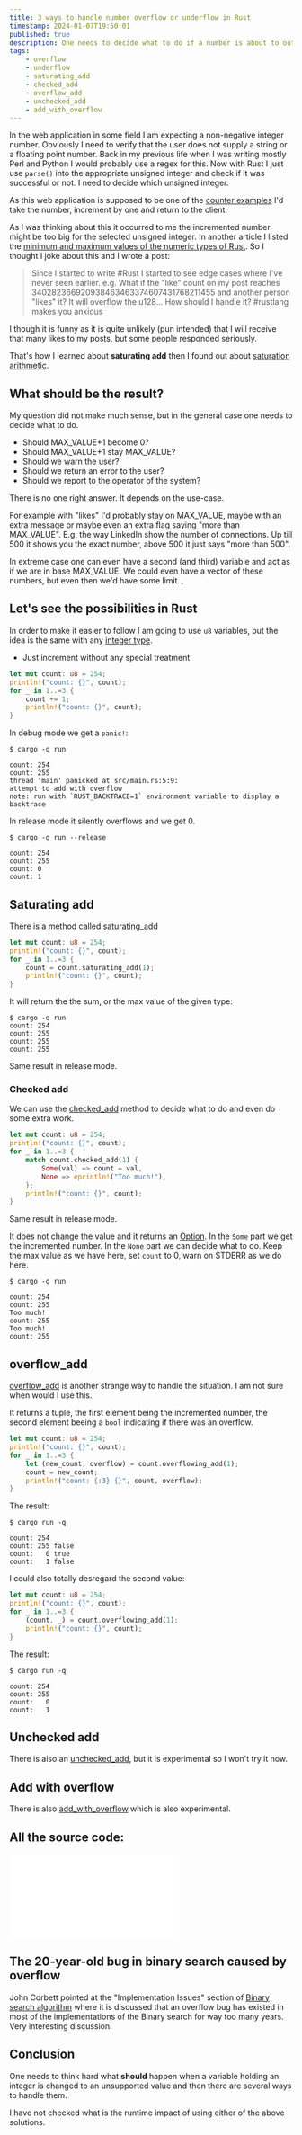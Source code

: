 ```yaml
---
title: 3 ways to handle number overflow or underflow in Rust
timestamp: 2024-01-07T19:50:01
published: true
description: One needs to decide what to do if a number is about to outgrow the current variable type - overflow or underflow.
tags:
    - overflow
    - underflow
    - saturating_add
    - checked_add
    - overflow_add
    - unchecked_add
    - add_with_overflow
---
```


In the web application in some field I am expecting a non-negative integer number. Obviously I need to verify that the user does not supply a string or a floating point number.
Back in my previous life when I was writing mostly Perl and Python I would probably use a regex for this. Now with Rust I just use `parse()` into the appropriate unsigned integer
and check if it was successful or not. I need to decide which unsigned integer.

As this web application is supposed to be one of the [counter examples](https://code-maven.com/counter) I'd take the number, increment by one and return to the client.

As I was thinking about this it occurred to me the incremented number might be too big for the selected unsigned integer.
In another article I listed the [minimum and maximum values of the numeric types of Rust](/minimum-and-maximum-values-of-numeric-types). So I thought I joke about this and I wrote a post:

> Since I started to write #Rust I started to see edge cases where I've never seen earlier. e.g. What if the "like" count on my post reaches 340282366920938463463374607431768211455 and another person "likes" it? It will overflow the u128...
> How should I handle it?
> #rustlang makes you anxious

I though it is funny as it is quite unlikely (pun intended) that I will receive that many likes to my posts, but some people responded seriously.

That's how I learned about **saturating add** then I found out about [saturation arithmetic](https://en.wikipedia.org/wiki/Saturation_arithmetic).

## What should be the result?

My question did not make much sense, but in the general case one needs to decide what to do.

* Should MAX_VALUE+1 become 0?
* Should MAX_VALUE+1 stay MAX_VALUE?
* Should we warn the user?
* Should we return an error to the user?
* Should we report to the operator of the system?

There is no one right answer. It depends on the use-case.

For example with "likes" I'd probably stay on MAX_VALUE, maybe with an extra message or maybe even an extra flag saying "more than MAX_VALUE". E.g. the way LinkedIn show the number of connections. Up till 500 it shows you the exact number, above 500 it just says "more than 500".

In extreme case one can even have a second (and third) variable and act as if we are in base MAX_VALUE. We could even have a vector of these numbers, but even then we'd have some limit...

## Let's see the possibilities in Rust

In order to make it easier to follow I am going to use `u8` variables, but the idea is the same with any [integer type](/minimum-and-maximum-values-of-numeric-types).

* Just increment without any special treatment

```rust
let mut count: u8 = 254;
println!("count: {}", count);
for _ in 1..=3 {
    count += 1;
    println!("count: {}", count);
}
```

In debug mode we get a `panic!`:

```
$ cargo -q run

count: 254
count: 255
thread 'main' panicked at src/main.rs:5:9:
attempt to add with overflow
note: run with `RUST_BACKTRACE=1` environment variable to display a backtrace
```

In release mode it silently overflows and we get 0.

```
$ cargo -q run --release

count: 254
count: 255
count: 0
count: 1
```


## Saturating add

There is a method called [saturating_add](https://doc.rust-lang.org/std/intrinsics/fn.saturating_add.html)

```rust
let mut count: u8 = 254;
println!("count: {}", count);
for _ in 1..=3 {
    count = count.saturating_add(1);
    println!("count: {}", count);
}
```

It will return the the sum, or the max value of the given type:

```
$ cargo -q run
count: 254
count: 255
count: 255
count: 255
```

Same result in release mode.

### Checked add

We can use the [checked_add](https://doc.rust-lang.org/std/primitive.u8.html#method.checked_add) method to decide what to do and
even do some extra work.

```rust
let mut count: u8 = 254;
println!("count: {}", count);
for _ in 1..=3 {
    match count.checked_add(1) {
        Some(val) => count = val,
        None => eprintln!("Too much!"),
    };
    println!("count: {}", count);
}
```

Same result in release mode.

It does not change the value and it returns an [Option](https://doc.rust-lang.org/std/option/enum.Option.html).
In the `Some` part we get the incremented number. In the `None` part we can decide what to do.
Keep the max value as we have here, set `count` to 0, warn on STDERR as we do here.

```
$ cargo -q run

count: 254
count: 255
Too much!
count: 255
Too much!
count: 255
```

## overflow_add

[overflow_add](https://doc.rust-lang.org/std/primitive.i8.html#method.overflowing_add) is another strange way to handle the situation. I am not sure when would I use this.

It returns a tuple, the first element being the incremented number, the second element beeing a `bool` indicating if there was an overflow.

```rust
let mut count: u8 = 254;
println!("count: {}", count);
for _ in 1..=3 {
    let (new_count, overflow) = count.overflowing_add(1);
    count = new_count;
    println!("count: {:3} {}", count, overflow);
}
```

The result:

```
$ cargo run -q

count: 254
count: 255 false
count:   0 true
count:   1 false
```


I could also totally desregard the second value:

```rust
let mut count: u8 = 254;
println!("count: {}", count);
for _ in 1..=3 {
    (count, _) = count.overflowing_add(1);
    println!("count: {}", count);
}
```

The result:

```
$ cargo run -q

count: 254
count: 255
count:   0
count:   1
```


## Unchecked add

There is also an [unchecked_add](https://doc.rust-lang.org/std/primitive.u8.html?search=Some#method.unchecked_add), but it is experimental so I won't try it now.


## Add with overflow

There is also [add_with_overflow](https://doc.rust-lang.org/std/intrinsics/fn.add_with_overflow.html) which is also experimental.

## All the source code:

![](examples/overflow/src/main.rs)

## The 20-year-old bug in binary search caused by overflow

John Corbett pointed at the  "Implementation Issues" section of [Binary search algorithm](https://en.wikipedia.org/wiki/Binary_search_algorithm) where it is discussed that
an overflow bug has existed in most of the implementations of the Binary search for way too many years. Very interesting discussion.

## Conclusion

One needs to think hard what **should** happen when a variable holding an integer is changed to an unsupported value and then there are several ways to handle them.

I have not checked what is the runtime impact of using either of the above solutions.


